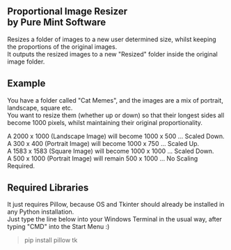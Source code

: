 Proportional Image Resizer  
by Pure Mint Software  
--------------------------

Resizes a folder of images to a new user determined size, whilst keeping the proportions of the original images.   
It outputs the resized images to a new "Resized" folder inside the original image folder.  

Example 
-------

You have a folder called "Cat Memes", and the images are a mix of portrait, landscape, square etc.  
You want to resize them (whether up or down) so that their longest sides all become 1000 pixels, whilst maintaining their original proportionality.  
  
A 2000 x 1000 (Landscape Image) will become 1000 x 500 ... Scaled Down.  
A 300 x 400 (Portrait Image) will become 1000 x 750 ... Scaled Up.  
A 1583 x 1583 (Square Image) will become 1000 x 1000 ... Scaled Down.  
A 500 x 1000 (Portrait Image) will remain 500 x 1000 ... No Scaling Required.  

Required Libraries 
------------------

It just requires Pillow, because OS and Tkinter should already be installed in any Python installation.  
Just type the line below into your Windows Terminal in the usual way, after typing "CMD" into the Start Menu :)  

>pip install pillow tk
